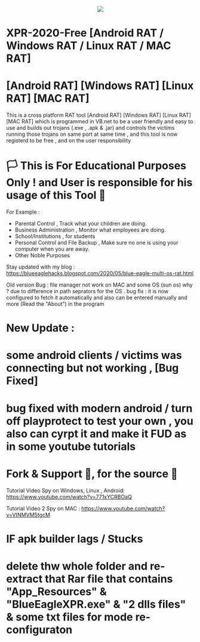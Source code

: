 <p align="center">
<img src="https://raw.githubusercontent.com/SaherBlueEagle/XPR-2020-Free/master/Update2%20Working%20Proof.png" ><br>

</p>


# XPR-2020-Free [Android RAT / Windows RAT / Linux RAT / MAC RAT] 
# [Android RAT] [Windows RAT] [Linux RAT] [MAC RAT] 
This is a cross platform RAT tool [Android RAT] [Windows RAT] [Linux RAT] [MAC RAT]  which is programmed in VB.net to be a user friendly and easy to use and builds out trojans (.exe , .apk &amp; .jar) and controls the victims running those trojans on same port at same time , and this tool is now registerd to be free , and on the user responsibility 

# 🏳 This is For Educational Purposes Only ! and User is responsible for his usage of this Tool  🔞

For Example : 
- Parental Control , Track what your children are doing.
- Business Administration , Monitor what employees are doing.
- School/Institutions , for students
- Personal Control and File Backup , Make sure no one is using your computer when you are away.
- Other Noble Purposes

Stay updated with my blog : 
https://blueeaglehacks.blogspot.com/2020/05/blue-eagle-multi-os-rat.html

Old version Bug : file manager not work on MAC and some OS (sun os) 
why ? due to difference in path seprators for the OS . 
bug fix : it is now configured to fetch it automatically 
and also can be entered manually 
and more (Read the "About") in the program

# New Update : 
# some android clients / victims was connecting but not working , [Bug Fixed]
# bug fixed with modern android / turn off playprotect to test your own , you also can cyrpt it and make it FUD as in some youtube tutorials 

# Fork & Support 🥰, for the source 🥰
Tutorial Video Spy on Windows, Linux , Android: https://www.youtube.com/watch?v=771xYCRBOaQ

Tutorial Video 2 Spy on MAC : https://www.youtube.com/watch?v=VtNMVM5tgcM

# IF apk builder lags / Stucks
# delete thw whole folder and re-extract that Rar file that contains "App_Resources" & "BlueEagleXPR.exe" & "2 dlls files" & some txt files for mode re-configuraton
